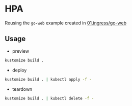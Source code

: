 # HPA

Reusing the `go-web` example created in [01.ingress/go-web](../01.ingress/go-web)

## Usage

* preview

```sh
kustomize build .
```

* deploy

```sh
kustomize build . | kubectl apply -f -
```

* teardown

```sh
kustomize build . | kubectl delete -f -
```
